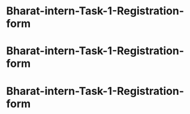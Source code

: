 # Bharat-intern-Task-1-Registration-form
# Bharat-intern-Task-1-Registration-form
# Bharat-intern-Task-1-Registration-form
